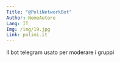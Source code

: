 ```yaml
---
Title: "@PoliNetworkBot"
Author: NomeAutore
Lang: IT
Img: /img/19.jpg
Link: polimi.it
---
```

Il bot telegram usato per moderare i gruppi

